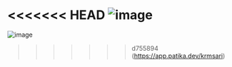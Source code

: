 <<<<<<< HEAD
![image](https://user-images.githubusercontent.com/77582858/212566554-855bf514-df6e-4190-a260-abf10e1bc927.png)
=======
![image](https://user-images.githubusercontent.com/77582858/211894000-ffcc8c53-fceb-40a8-ae40-9e3b5950b759.png)
>>>>>>> d755894 (https://app.patika.dev/krmsari)
